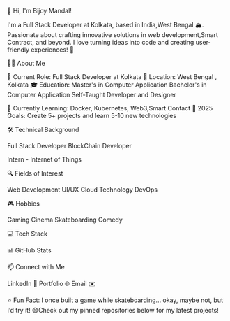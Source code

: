👋 Hi, I'm Bijoy Mandal!

I'm a Full Stack Developer at Kolkata, based in India,West Bengal 🏔️. Passionate about crafting innovative solutions in web development,Smart Contract, and beyond. I love turning ideas into code and creating user-friendly experiences! 🚀

🧑‍💻 About Me

💼 Current Role: Full Stack Developer at Kolkata
📍 Location: West Bengal , Kolkata
🎓 Education:
Master's in Computer Application
Bachelor's in Computer Application
Self-Taught Developer and Designer


🌱 Currently Learning: Docker, Kubernetes, Web3,Smart Contact
🥅 2025 Goals: Create 5+ projects and learn 5-10 new technologies

🛠️ Technical Background

Full Stack Developer
BlockChain Developer

Intern - Internet of Things

🔍 Fields of Interest

Web Development
UI/UX
Cloud Technology
DevOps

🎮 Hobbies

Gaming
Cinema
Skateboarding
Comedy

💻 Tech Stack

📊 GitHub Stats

📫 Connect with Me

LinkedIn 🔗
Portfolio 🌐
Email ✉️


⭐️ Fun Fact: I once built a game while skateboarding... okay, maybe not, but I’d try it! 😄Check out my pinned repositories below for my latest projects!
